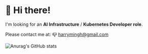 # 👋 Hi there!


I'm looking for an **AI Infrastructure** / **Kubernetes Developer role**. 

Please contact me at: 📪 harrymingh@gmail.com

![Anurag's GitHub stats](https://github-readme-stats.vercel.app/api?username=mayooot&show_icons=true&bg_color=00000000)



<?
If you find my work helpful, please consider buying me a coffee :)

[![ko-fi](https://ko-fi.com/img/githubbutton_sm.svg)](https://ko-fi.com/harryli)
>
